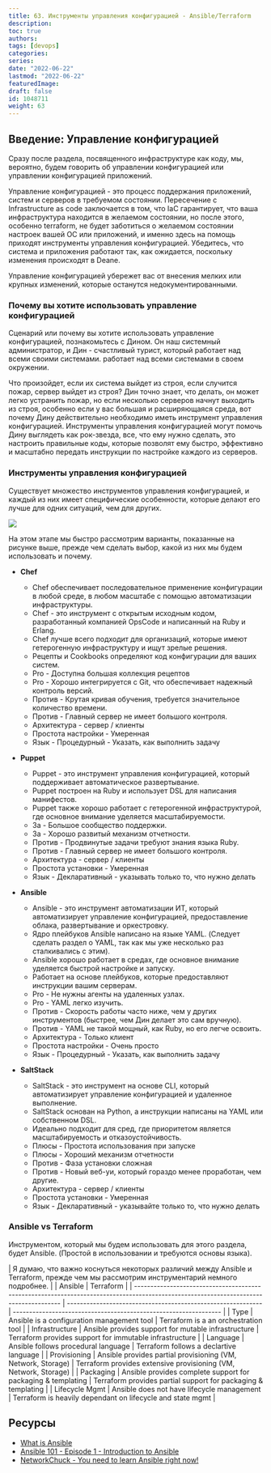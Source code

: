 ```yaml
---
title: 63. Инструменты управления конфигурацией - Ansible/Terraform
description: 
toc: true
authors:
tags: [devops]
categories:
series: 
date: "2022-06-22"
lastmod: "2022-06-22"
featuredImage:
draft: false
id: 1048711
weight: 63
---
```

## Введение: Управление конфигурацией

Сразу после раздела, посвященного инфраструктуре как коду, мы, вероятно, будем говорить об управлении конфигурацией или управлении конфигурацией приложений. 

Управление конфигурацией - это процесс поддержания приложений, систем и серверов в требуемом состоянии. Пересечение с Infrastructure as code заключается в том, что IaC гарантирует, что ваша инфраструктура находится в желаемом состоянии, но после этого, особенно terraform, не будет заботиться о желаемом состоянии настроек вашей ОС или приложений, и именно здесь на помощь приходят инструменты управления конфигурацией. Убедитесь, что система и приложения работают так, как ожидается, поскольку изменения происходят в Deane. 

Управление конфигурацией убережет вас от внесения мелких или крупных изменений, которые останутся недокументированными. 

### Почему вы хотите использовать управление конфигурацией

Сценарий или почему вы хотите использовать управление конфигурацией, познакомьтесь с Дином. Он наш системный администратор, и Дин - счастливый турист, который работает над всеми своими системами.
работает над всеми системами в своем окружении. 

Что произойдет, если их система выйдет из строя, если случится пожар, сервер выйдет из строя? Дин точно знает, что делать, он может легко устранить пожар, но если несколько серверов начнут выходить из строя, особенно если у вас большая и расширяющаяся среда, вот почему Дину действительно необходимо иметь инструмент управления конфигурацией. Инструменты управления конфигурацией могут помочь Дину выглядеть как рок-звезда, все, что ему нужно сделать, это настроить правильные коды, которые позволят ему быстро, эффективно и масштабно передать инструкции по настройке каждого из серверов. 


### Инструменты управления конфигурацией 

Существует множество инструментов управления конфигурацией, и каждый из них имеет специфические особенности, которые делают его лучше для одних ситуаций, чем для других. 

![](../images/Day63_config1.ru.png?v1)

На этом этапе мы быстро рассмотрим варианты, показанные на рисунке выше, прежде чем сделать выбор, какой из них мы будем использовать и почему. 

- **Chef**
  - Chef обеспечивает последовательное применение конфигурации в любой среде, в любом масштабе с помощью автоматизации инфраструктуры. 
  - Chef - это инструмент с открытым исходным кодом, разработанный компанией OpsCode и написанный на Ruby и Erlang.
  - Chef лучше всего подходит для организаций, которые имеют гетерогенную инфраструктуру и ищут зрелые решения. 
  - Рецепты и Cookbooks определяют код конфигурации для ваших систем. 
  - Pro - Доступна большая коллекция рецептов
  - Pro - Хорошо интегрируется с Git, что обеспечивает надежный контроль версий.
  - Против - Крутая кривая обучения, требуется значительное количество времени. 
  - Против - Главный сервер не имеет большого контроля. 
  - Архитектура - сервер / клиенты 
  - Простота настройки - Умеренная
  - Язык - Процедурный - Указать, как выполнить задачу
- **Puppet**
  - Puppet - это инструмент управления конфигурацией, который поддерживает автоматическое развертывание. 
  - Puppet построен на Ruby и использует DSL для написания манифестов. 
  - Puppet также хорошо работает с гетерогенной инфраструктурой, где основное внимание уделяется масштабируемости.  
  - За - Большое сообщество поддержки. 
  - За - Хорошо развитый механизм отчетности. 
  - Против - Продвинутые задачи требуют знания языка Ruby.
  - Против - Главный сервер не имеет большого контроля. 
  - Архитектура - сервер / клиенты 
  - Простота установки - Умеренная
  - Язык - Декларативный - указывать только то, что нужно делать
  
- **Ansible**
  - Ansible - это инструмент автоматизации ИТ, который автоматизирует управление конфигурацией, предоставление облака, развертывание и оркестровку. 
  - Ядро плейбуков Ansible написано на языке YAML. (Следует сделать раздел о YAML, так как мы уже несколько раз сталкивались с этим).
  - Ansible хорошо работает в средах, где основное внимание уделяется быстрой настройке и запуску. 
  - Работает на основе плейбуков, которые предоставляют инструкции вашим серверам.
  - Pro - Не нужны агенты на удаленных узлах.
  - Pro - YAML легко изучить. 
  - Против - Скорость работы часто ниже, чем у других инструментов (быстрее, чем Дин делает это сам вручную).
  - Против - YAML не такой мощный, как Ruby, но его легче освоить. 
  - Архитектура - Только клиент
  - Простота настройки - Очень просто  
  - Язык - Процедурный - Указать, как выполнить задачу

- **SaltStack**
  - SaltStack - это инструмент на основе CLI, который автоматизирует управление конфигурацией и удаленное выполнение. 
  - SaltStack основан на Python, а инструкции написаны на YAML или собственном DSL. 
  - Идеально подходит для сред, где приоритетом является масштабируемость и отказоустойчивость. 
  - Плюсы - Простота использования при запуске 
  - Плюсы - Хороший механизм отчетности 
  - Против - Фаза установки сложная
  - Против - Новый веб-уи, который гораздо менее проработан, чем другие. 
  - Архитектура - сервер / клиенты
  - Простота установки - Умеренная
  - Язык - Декларативный - указывайте только то, что нужно делать

### Ansible vs Terraform

Инструментом, который мы будем использовать для этого раздела, будет Ansible. (Простой в использовании и требуются основы языка).

| Я думаю, что важно коснуться некоторых различий между Ansible и Terraform, прежде чем мы рассмотрим инструментарий немного подробнее. |                                                              | Ansible                                                          | Terraform |
| ------------------------------------------------------------------------------------------------------------------------------------- | ------------------------------------------------------------ | ---------------------------------------------------------------- |
| Type                                                                                                                                  | Ansible is a configuration management tool                   | Terraform is a an orchestration tool                             |
| Infrastructure                                                                                                                        | Ansible provides support for mutable infrastructure          | Terraform provides support for immutable infrastructure          |
| Language                                                                                                                              | Ansible follows procedural language                          | Terraform follows a declartive language                          |
| Provisioning                                                                                                                          | Ansible provides partial provisioning (VM, Network, Storage) | Terraform provides extensive provisioning (VM, Network, Storage) |
| Packaging                                                                                                                             | Ansible provides complete support for packaging & templating | Terraform provides partial support for packaging & templating    |
| Lifecycle Mgmt                                                                                                                        | Ansible does not have lifecycle management                   | Terraform is heavily  dependant on lifecycle and state mgmt      |


## Ресурсы 

- [What is Ansible](https://www.youtube.com/watch?v=1id6ERvfozo)
- [Ansible 101 - Episode 1 - Introduction to Ansible](https://www.youtube.com/watch?v=goclfp6a2IQ)
- [NetworkChuck - You need to learn Ansible right now!](https://www.youtube.com/watch?v=5hycyr-8EKs&t=955s)
